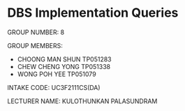 # DBS Implementation Queries
GROUP NUMBER: 8

GROUP MEMBERS:
- CHOONG MAN SHUN		TP051283
- CHEW CHENG YONG		TP051338
- WONG POH YEE		  TP051079

INTAKE CODE: UC3F2111CS(DA)

LECTURER NAME: KULOTHUNKAN PALASUNDRAM
